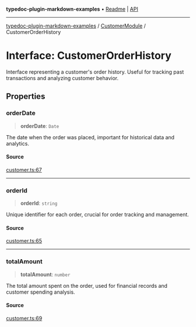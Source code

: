 **typedoc-plugin-markdown-examples** • [Readme](../../README.md) \| [API](../../modules.md)

***

[typedoc-plugin-markdown-examples](../../README.md) / [CustomerModule](../README.md) / CustomerOrderHistory

# Interface: CustomerOrderHistory

Interface representing a customer's order history.
Useful for tracking past transactions and analyzing customer behavior.

## Properties

### orderDate

> **orderDate**: `Date`

The date when the order was placed, important for historical data and analytics.

#### Source

[customer.ts:67](https://github.com/tgreyuk/typedoc-plugin-markdown-examples/blob/d2a811c92870a7c2dc8ea4f9aacd73d076444ff1/examples/src/customer.ts#L67)

***

### orderId

> **orderId**: `string`

Unique identifier for each order, crucial for order tracking and management.

#### Source

[customer.ts:65](https://github.com/tgreyuk/typedoc-plugin-markdown-examples/blob/d2a811c92870a7c2dc8ea4f9aacd73d076444ff1/examples/src/customer.ts#L65)

***

### totalAmount

> **totalAmount**: `number`

The total amount spent on the order, used for financial records and customer spending analysis.

#### Source

[customer.ts:69](https://github.com/tgreyuk/typedoc-plugin-markdown-examples/blob/d2a811c92870a7c2dc8ea4f9aacd73d076444ff1/examples/src/customer.ts#L69)
